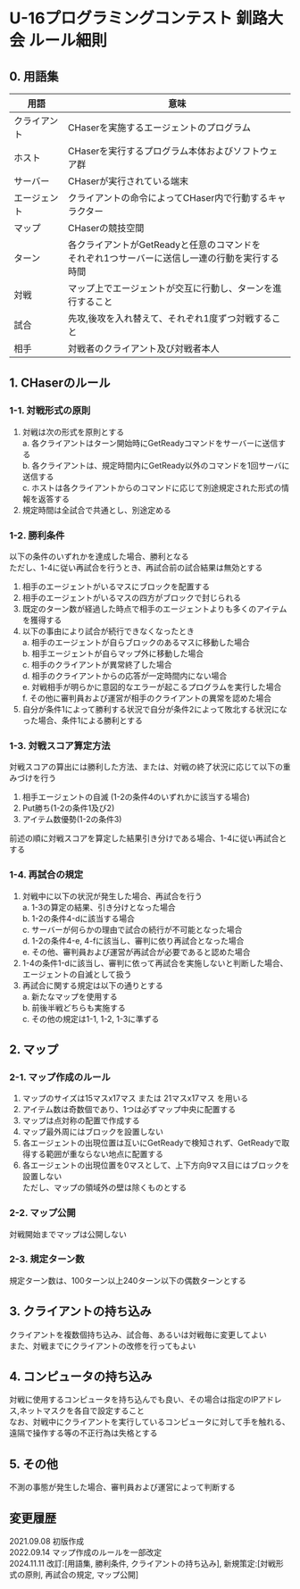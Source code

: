# U-16プログラミングコンテスト 釧路大会 ルール細則

## 0. 用語集

| 用語 | 意味 |  
| -- | -- |  
| クライアント | CHaserを実施するエージェントのプログラム |  
| ホスト | CHaserを実行するプログラム本体およびソフトウェア群 |  
| サーバー | CHaserが実行されている端末 |  
| エージェント | クライアントの命令によってCHaser内で行動するキャラクター |  
| マップ | CHaserの競技空間 |  
| ターン | 各クライアントがGetReadyと任意のコマンドを<br>それぞれ1つサーバーに送信し一連の行動を実行する時間 |  
| 対戦 | マップ上でエージェントが交互に行動し、ターンを進行すること |
| 試合 | 先攻,後攻を入れ替えて、それぞれ1度ずつ対戦すること |
| 相手 | 対戦者のクライアント及び対戦者本人 |  

## 1. CHaserのルール

### 1-1. 対戦形式の原則

1. 対戦は次の形式を原則とする  
    a. 各クライアントはターン開始時にGetReadyコマンドをサーバーに送信する  
    b. 各クライアントは、規定時間内にGetReady以外のコマンドを1回サーバに送信する  
    c. ホストは各クライアントからのコマンドに応じて別途規定された形式の情報を返答する  
2. 規定時間は全試合で共通とし、別途定める  

### 1-2. 勝利条件

以下の条件のいずれかを達成した場合、勝利となる  
ただし、1-4に従い再試合を行うとき、再試合前の試合結果は無効とする  

1. 相手のエージェントがいるマスにブロックを配置する  
2. 相手のエージェントがいるマスの四方がブロックで封じられる  
3. 既定のターン数が経過した時点で相手のエージェントよりも多くのアイテムを獲得する  
4. 以下の事由により試合が続行できなくなったとき  
    a. 相手のエージェントが自らブロックのあるマスに移動した場合  
    b. 相手エージェントが自らマップ外に移動した場合  
    c. 相手のクライアントが異常終了した場合  
    d. 相手のクライアントからの応答が一定時間内にない場合  
    e. 対戦相手が明らかに意図的なエラーが起こるプログラムを実行した場合  
    f. その他に審判員および運営が相手のクライアントの異常を認めた場合  
5. 自分が条件1によって勝利する状況で自分が条件2によって敗北する状況になった場合、条件1による勝利とする  

### 1-3. 対戦スコア算定方法

対戦スコアの算出には勝利した方法、または、対戦の終了状況に応じて以下の重みづけを行う  

1. 相手エージェントの自滅 (1-2の条件4のいずれかに該当する場合)  
2. Put勝ち(1-2の条件1及び2)  
3. アイテム数優勢(1-2の条件3)  

前述の順に対戦スコアを算定した結果引き分けである場合、1-4に従い再試合とする  

### 1-4. 再試合の規定

1. 対戦中に以下の状況が発生した場合、再試合を行う  
    a. 1-3の算定の結果、引き分けとなった場合  
    b. 1-2の条件4-dに該当する場合  
    c. サーバーが何らかの理由で試合の続行が不可能となった場合  
    d. 1-2の条件4-e, 4-fに該当し、審判に依り再試合となった場合  
    e. その他、審判員および運営が再試合が必要であると認めた場合  
2. 1-4の条件1-dに該当し、審判に依って再試合を実施しないと判断した場合、エージェントの自滅として扱う  
3. 再試合に関する規定は以下の通りとする  
    a. 新たなマップを使用する  
    b. 前後半戦どちらも実施する  
    c. その他の規定は1-1, 1-2, 1-3に準ずる  

## 2. マップ

### 2-1. マップ作成のルール

1. マップのサイズは15マスx17マス または 21マスx17マス を用いる
2. アイテム数は奇数個であり、1つは必ずマップ中央に配置する
3. マップは点対称の配置で作成する
4. マップ最外周にはブロックを設置しない
5. 各エージェントの出現位置は互いにGetReadyで検知されず、GetReadyで取得する範囲が重ならない地点に配置する
6. 各エージェントの出現位置を0マスとして、上下方向9マス目にはブロックを設置しない  
ただし、マップの領域外の壁は除くものとする

### 2-2. マップ公開

対戦開始までマップは公開しない

### 2-3. 規定ターン数

規定ターン数は、100ターン以上240ターン以下の偶数ターンとする

## 3. クライアントの持ち込み

クライアントを複数個持ち込み、試合毎、あるいは対戦毎に変更してよい  
また、対戦までにクライアントの改修を行ってもよい

## 4. コンピュータの持ち込み

対戦に使用するコンピュータを持ち込んでも良い、その場合は指定のIPアドレス,ネットマスクを各自で設定すること  
なお、対戦中にクライアントを実行しているコンピュータに対して手を触れる、遠隔で操作する等の不正行為は失格とする  

## 5. その他

不測の事態が発生した場合、審判員および運営によって判断する 

## 変更履歴

2021.09.08 初版作成  
2022.09.14 マップ作成のルールを一部改定  
2024.11.11 改訂:[用語集, 勝利条件, クライアントの持ち込み], 新規策定:[対戦形式の原則, 再試合の規定, マップ公開]
